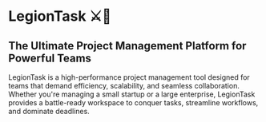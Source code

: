 # LegionTask ⚔️🚀
## The Ultimate Project Management Platform for Powerful Teams

LegionTask is a high-performance project management tool designed for teams that demand efficiency, scalability, and seamless collaboration. Whether you're managing a small startup or a large enterprise, LegionTask provides a battle-ready workspace to conquer tasks, streamline workflows, and dominate deadlines.